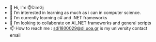 - 👋 Hi, I’m @DimGj
- 👀 I’m interested in learning as much as i can in computer science.
- 🌱 I’m currently learning c# and .NET frameworks
- 💞️ I’m looking to collaborate on AI,.NET frameworks and general scripts
- 📫 How to reach me : sdi1800029@di.uoa.gr is my university contact email

<!---
DimGj/DimGj is a ✨ special ✨ repository because its `README.md` (this file) appears on your GitHub profile.
You can click the Preview link to take a look at your changes.
--->
